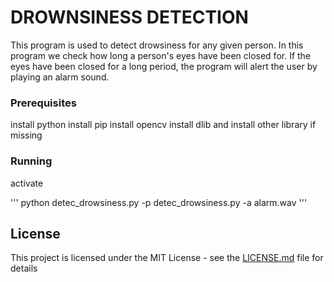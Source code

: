 # DROWNSINESS DETECTION

This program is used to detect drowsiness for any given person. In this program we check how long a person's eyes have been closed for. If the eyes have been closed for a long period, the program will alert the user by playing an alarm sound.

### Prerequisites

install python
install pip
install opencv
install dlib
and install other library if missing

### Running
activate <env>

'''
python detec_drowsiness.py -p detec_drowsiness.py -a alarm.wav
'''

## License

This project is licensed under the MIT License - see the [LICENSE.md](LICENSE.md) file for details